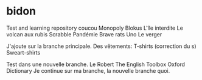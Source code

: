 # bidon
Test and learning repository
coucou
Monopoly
Blokus
L'île interdite
Le volcan aux rubis
Scrabble
Pandémie
Brave rats
Uno
Le verger

J'ajoute sur la branche principale.
Des vêtements:
T-shirts (correction du s)
Sweart-shirts

Test dans une nouvelle branche.
Le Robert
The English Toolbox
Oxford Dictionary
Je continue sur ma branche, la nouvelle branche quoi.

